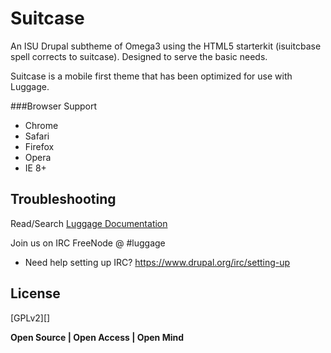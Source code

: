 Suitcase
========

An ISU Drupal subtheme of Omega3 using the HTML5 starterkit (isuitcbase spell corrects to suitcase).  Designed to serve the basic needs.

Suitcase is a mobile first theme that has been optimized for use with Luggage.

###Browser Support
- Chrome
- Safari
- Firefox
- Opera
- IE 8+

Troubleshooting
----
Read/Search [Luggage Documentation][]

Join us on IRC FreeNode @ #luggage
* Need help setting up IRC? https://www.drupal.org/irc/setting-up

License
----

[GPLv2][]


**Open Source | Open Access | Open Mind**

[Luggage Documentation]:http://www.biology-it.iastate.edu/luggage_doc/
